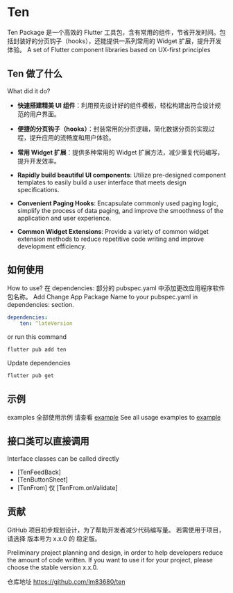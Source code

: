 # Ten
Ten Package 是一个高效的 Flutter 工具包，含有常用的组件，节省开发时间。包括封装好的分页钩子（hooks），还能提供一系列常用的 Widget 扩展，提升开发体验。
A set of Flutter component libraries based on UX-first principles

## Ten 做了什么
What did it do?

- **快速搭建精美 UI 组件**：利用预先设计好的组件模板，轻松构建出符合设计规范的用户界面。
- **便捷的分页钩子（hooks）**：封装常用的分页逻辑，简化数据分页的实现过程，提升应用的流畅度和用户体验。
- **常用 Widget 扩展**：提供多种常用的 Widget 扩展方法，减少重复代码编写，提升开发效率。

- **Rapidly build beautiful UI components**: Utilize pre-designed component templates to easily build a user interface that meets design specifications.
- **Convenient Paging Hooks**: Encapsulate commonly used paging logic, simplify the process of data paging, and improve the smoothness of the application and user experience.
- **Common Widget Extensions**: Provide a variety of common widget extension methods to reduce repetitive code writing and improve development efficiency.

## 如何使用
How to use?
在 dependencies: 部分的 pubspec.yaml 中添加更改应用程序软件包名称。
Add Change App Package Name to your pubspec.yaml in dependencies: section.


```yaml
dependencies:
    ten: ^lateVersion
```
or run this command

```sh
flutter pub add ten
```

Update dependencies
```sh
flutter pub get
```


## 示例
examples
全部使用示例 请查看 [example](https://github.com/lm83680/ten/tree/main/example)
See all usage examples to  [example](https://github.com/lm83680/ten/tree/main/example)

## 接口类可以直接调用
Interface classes can be called directly
- [TenFeedBack]
- [TenButtonSheet]
- [TenFrom] 仅 [TenFrom.onValidate]

## 贡献
GitHub
项目初步规划设计，为了帮助开发者减少代码编写量。
若需使用于项目， 请选择 版本号为 x.x.0 的 稳定版。


Preliminary project planning and design, in order to help developers reduce the amount of code written.
If you want to use it for your project, please choose the stable version x.x.0.


仓库地址 https://github.com/lm83680/ten